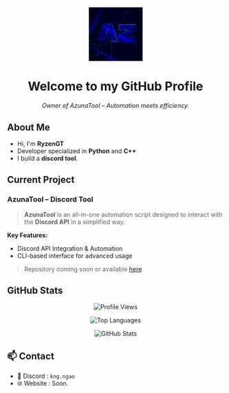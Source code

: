 <h1 align="center"></h1>

<p align="center">
  <img src="Icon.png" alt="AzunaTool Logo" width="125">
</p>

<h1 align="center">Welcome to my GitHub Profile</h1>

<p align="center">
  <i>Owner of AzunaTool – Automation meets efficiency.</i>
</p>

## About Me

- Hi, I'm **RyzenGT**
- Developer specialized in **Python** and **C++**
- I build a **discord tool**.

## Current Project

### AzunaTool – Discord Tool

> **AzunaTool** is an all-in-one automation script designed to interact with the **Discord API** in a simplified way.  

**Key Features:**
- Discord API Integration & Automation
- CLI-based interface for advanced usage

> Repository coming soon or available [here](https://github.com/RyzenGT/AzunaTool)

## GitHub Stats

<p align="center">
  <img src="https://komarev.com/ghpvc/?username=RyzenGT&color=000000" alt="Profile Views">
</p>

<p align="center">
  <img src="https://github-readme-stats.vercel.app/api/top-langs/?username=RyzenGT&theme=dark&layout=compact" alt="Top Languages">
</p>

<p align="center">
  <img src="https://github-readme-stats.vercel.app/api?username=RyzenGT&theme=dark&show_icons=true&hide_border=true" alt="GitHub Stats">
</p>

## 📫 Contact

- 💬 Discord : `kng.ngao`
- 🌐 Website : Soon.

<h1 align="center"></h1>
